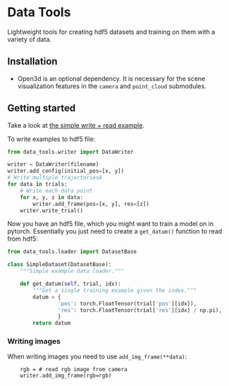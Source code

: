 
# Data Tools

Lightweight tools for creating hdf5 datasets and training on them with a variety of data.


## Installation

  - Open3d is an optional dependency. It is necessary for the scene visualization features in the `camera` and `point_cloud` submodules.


## Getting started

Take a look at [the simple write + read example](https://github.com/fairinternal/data_tools/blob/main/examples/simple_read_write.py).

To write examples to hdf5 file:
```python
from data_tools.writer import DataWriter

writer = DataWriter(filename)
writer.add_config(initial_pos=[x, y])
# Write multiple trajectoriesA
for data in trials:
	# Write each data point
	for x, y, z in data:
		writer.add_frame(pos=[x, y], res=[z])
	writer.write_trial()
```

Now you have an hdf5 file, which you might want to train a model on in pytorch. Essentially you just need to create a `get_datum()` function to read from hdf5:
```python
from data_tools.loader import DatasetBase

class SimpleDataset(DatasetBase):
    """Simple example data loader."""

    def get_datum(self, trial, idx):
        """Get a single training example given the index."""
        datum = {
                'pos': torch.FloatTensor(trial['pos'][idx]),
                'res': torch.FloatTensor(trial['res'][idx] / np.pi),
                }
        return datum


```
### Writing images

When writing images you need to use `add_img_frame(**data)`:
```
	rgb = # read rgb image from camera
	writer.add_img_frame(rgb=rgb)
```
